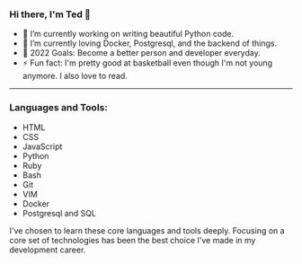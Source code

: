 ### Hi there, I'm Ted 👋

- 🔭 I’m currently working on writing beautiful Python code.
- 🌱 I’m currently loving Docker, Postgresql, and the backend of things.
- 🥅 2022 Goals: Become a better person and developer everyday.
- ⚡ Fun fact: I'm pretty good at basketball even though I'm not young anymore. I also love to read.

---

### Languages and Tools:

* HTML
* CSS
* JavaScript
* Python
* Ruby
* Bash
* Git
* VIM
* Docker
* Postgresql and SQL

I've chosen to learn these core languages and tools deeply. Focusing on a core set of technologies has been the best choice I've made in my development career.
